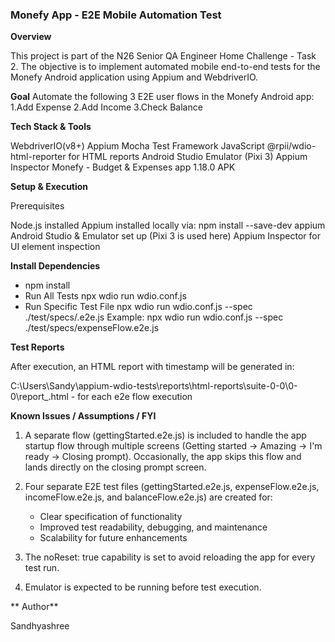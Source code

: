 ### Monefy App - E2E Mobile Automation Test

**Overview**

This project is part of the N26 Senior QA Engineer Home Challenge - Task 2. The objective is to implement automated mobile end-to-end tests for the Monefy Android application using Appium and WebdriverIO.

**Goal**
Automate the following 3 E2E user flows in the Monefy Android app:
1.Add Expense
2.Add Income
3.Check Balance

**Tech Stack & Tools**

WebdriverIO(v8+)
Appium
Mocha Test Framework
JavaScript
@rpii/wdio-html-reporter for  HTML reports
Android Studio Emulator (Pixi 3)
Appium Inspector
Monefy - Budget & Expenses app 1.18.0 APK


**Setup & Execution**

Prerequisites

Node.js installed
Appium installed locally via: npm install --save-dev appium
Android Studio & Emulator set up (Pixi 3 is used here)
Appium Inspector for UI element inspection

**Install Dependencies**

- npm install
- Run All Tests
  npx wdio run wdio.conf.js
- Run Specific Test File
  npx wdio run wdio.conf.js --spec ./test/specs/<filename>.e2e.js
  Example:
  npx wdio run wdio.conf.js --spec ./test/specs/expenseFlow.e2e.js

**Test Reports**

After execution, an HTML report with timestamp will be generated in:

C:\Users\Sandy\appium-wdio-tests\reports\html-reports\suite-0-0\0-0\report_<timestamp>.html - for each e2e flow execution


**Known Issues / Assumptions / FYI**

1. A separate flow (gettingStarted.e2e.js) is included to handle the app startup flow through multiple screens (Getting started → Amazing → I'm ready → Closing prompt). Occasionally, the app skips this flow and lands directly on the closing prompt screen.

2. Four separate E2E test files (gettingStarted.e2e.js, expenseFlow.e2e.js, incomeFlow.e2e.js, and balanceFlow.e2e.js) are created for:
   - Clear specification of functionality
   - Improved test readability, debugging, and maintenance
   - Scalability for future enhancements

3. The noReset: true capability is set to avoid reloading the app for every test run.

4. Emulator is expected to be running before test execution.


** Author**

Sandhyashree